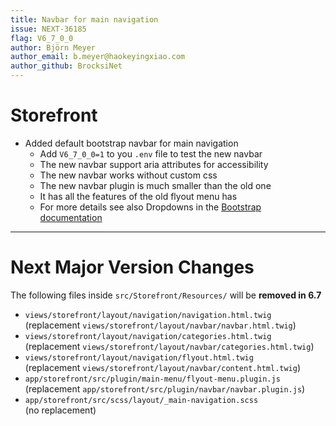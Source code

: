 ```yaml
---
title: Navbar for main navigation
issue: NEXT-36185
flag: V6_7_0_0
author: Björn Meyer
author_email: b.meyer@haokeyingxiao.com
author_github: BrocksiNet
---
```

# Storefront
* Added default bootstrap navbar for main navigation
  * Add `V6_7_0_0=1` to you `.env` file to test the new navbar
  * The new navbar support aria attributes for accessibility
  * The new navbar works without custom css
  * The new navbar plugin is much smaller than the old one
  * It has all the features of the old flyout menu has
  * For more details see also Dropdowns in the [Bootstrap documentation](https://getbootstrap.com/docs/5.2/components/dropdowns/)
___
# Next Major Version Changes

The following files inside `src/Storefront/Resources/` will be **removed in 6.7**
* `views/storefront/layout/navigation/navigation.html.twig`  
  (replacement `views/storefront/layout/navbar/navbar.html.twig`)
* `views/storefront/layout/navigation/categories.html.twig`  
  (replacement `views/storefront/layout/navbar/categories.html.twig`)
* `views/storefront/layout/navigation/flyout.html.twig`  
  (replacement `views/storefront/layout/navbar/content.html.twig`)
* `app/storefront/src/plugin/main-menu/flyout-menu.plugin.js`  
  (replacement `app/storefront/src/plugin/navbar/navbar.plugin.js`)
* `app/storefront/src/scss/layout/_main-navigation.scss`  
  (no replacement)
